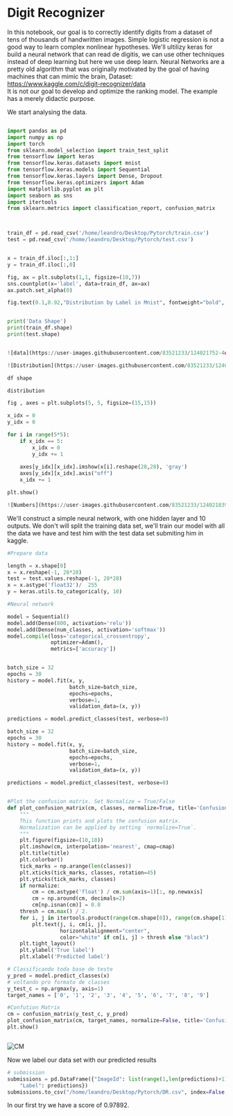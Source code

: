 # Digit Recognizer

In this notebook, our goal is to correctly identify digits from a dataset of tens of thousands of handwritten images. Simple logistic regression is not a good way to learn complex nonlinear hypotheses. We'll ultilizy keras for build a neural network that can read de digitis, we can use other techniques instead of deep learning but here we use deep learn. Neural Networks are a pretty old algorithm that was originally motivated by the goal of having machines that can mimic the brain, 
Dataset: https://www.kaggle.com/c/digit-recognizer/data  
It is not our goal to develop and optimize the ranking model. The example has a merely didactic purpose.

We start analysing the data.


```python

```


```python
import pandas as pd
import numpy as np
import torch
from sklearn.model_selection import train_test_split
from tensorflow import keras
from tensorflow.keras.datasets import mnist
from tensorflow.keras.models import Sequential
from tensorflow.keras.layers import Dense, Dropout
from tensorflow.keras.optimizers import Adam
import matplotlib.pyplot as plt
import seaborn as sns
import itertools
from sklearn.metrics import classification_report, confusion_matrix



train_df = pd.read_csv('/home/leandro/Desktop/Pytorch/train.csv')
test = pd.read_csv('/home/leandro/Desktop/Pytorch/test.csv')


x = train_df.iloc[:,1:]
y = train_df.iloc[:,0]

fig, ax = plt.subplots(1,1, figsize=(10,7))
sns.countplot(x='label', data=train_df, ax=ax)
ax.patch.set_alpha(0)

fig.text(0.1,0.92,"Distribution by Label in Mnist", fontweight="bold", fontfamily='serif', fontsize=17)


print('Data Shape')
print(train_df.shape)
print(test.shape)


![data](https://user-images.githubusercontent.com/83521233/124021752-4d60bb80-d9c2-11eb-9a2a-9c800541c8ad.png)

![Distribution](https://user-images.githubusercontent.com/83521233/124021738-489c0780-d9c2-11eb-9c45-8bf9ee44f0fa.png)


```


```python
df shape

distribution
```


```python
fig , axes = plt.subplots(5, 5, figsize=(15,15))

x_idx = 0
y_idx = 0

for i in range(5*5):
    if x_idx == 5:
        x_idx = 0
        y_idx += 1
        
    axes[y_idx][x_idx].imshow(x[i].reshape(28,28), 'gray')
    axes[y_idx][x_idx].axis("off")
    x_idx += 1

plt.show()


```


```python
![Numbers](https://user-images.githubusercontent.com/83521233/124021839-6bc6b700-d9c2-11eb-8aba-2a710d775fc8.png)
```

We'll construct a simple neural network, with one hidden layer and 10 outputs. We don't will split the training data set, we'll train our model with all the data we have and test him with the test data set submiting him in kaggle.



```python
#Prepare data

length = x.shape[0]
x = x.reshape(-1, 28*28)
test = test.values.reshape(-1, 28*28)
x = x.astype('float32')/  255
y = keras.utils.to_categorical(y, 10)
```


```python
#Neural network

model = Sequential()
model.add(Dense(800, activation='relu'))
model.add(Dense(num_classes, activation='softmax'))
model.compile(loss='categorical_crossentropy',
              optimizer=Adam(),
              metrics=['accuracy'])


batch_size = 32
epochs = 30
history = model.fit(x, y,
                    batch_size=batch_size,
                    epochs=epochs,
                    verbose=1,
                    validation_data=(x, y))

predictions = model.predict_classes(test, verbose=0)

batch_size = 32
epochs = 30
history = model.fit(x, y,
                    batch_size=batch_size,
                    epochs=epochs,
                    verbose=1,
                    validation_data=(x, y))

predictions = model.predict_classes(test, verbose=0)


#Plot the confusion matrix. Set Normalize = True/False
def plot_confusion_matrix(cm, classes, normalize=True, title='Confusion matrix', cmap=plt.cm.Blues):
    """
    This function prints and plots the confusion matrix.
    Normalization can be applied by setting `normalize=True`.
    """
    plt.figure(figsize=(10,10))
    plt.imshow(cm, interpolation='nearest', cmap=cmap)
    plt.title(title)
    plt.colorbar()
    tick_marks = np.arange(len(classes))
    plt.xticks(tick_marks, classes, rotation=45)
    plt.yticks(tick_marks, classes)
    if normalize:
        cm = cm.astype('float') / cm.sum(axis=1)[:, np.newaxis]
        cm = np.around(cm, decimals=2)
        cm[np.isnan(cm)] = 0.0
    thresh = cm.max() / 2.
    for i, j in itertools.product(range(cm.shape[0]), range(cm.shape[1])):
        plt.text(j, i, cm[i, j],
                 horizontalalignment="center",
                 color="white" if cm[i, j] > thresh else "black")
    plt.tight_layout()
    plt.ylabel('True label')
    plt.xlabel('Predicted label')

# Classificando toda base de teste
y_pred = model.predict_classes(x)
# voltando pro formato de classes
y_test_c = np.argmax(y, axis=1)
target_names = ['0', '1', '2', '3', '4', '5', '6', '7', '8', '9']

#Confution Matrix
cm = confusion_matrix(y_test_c, y_pred)
plot_confusion_matrix(cm, target_names, normalize=False, title='Confusion Matrix')
plt.show()



```
![CM](https://user-images.githubusercontent.com/83521233/124022337-0c1cdb80-d9c3-11eb-8c0a-a36bbc0623a0.png)


Now we label our  data set with our predicted results


```python
# submission
submissions = pd.DataFrame({"ImageId": list(range(1,len(predictions)+1)),
    "Label": predictions})
submissions.to_csv("/home/leandro/Desktop/Pytorch/DR.csv", index=False, header=True)
```

In our first try we have  a score of 0.97892.
